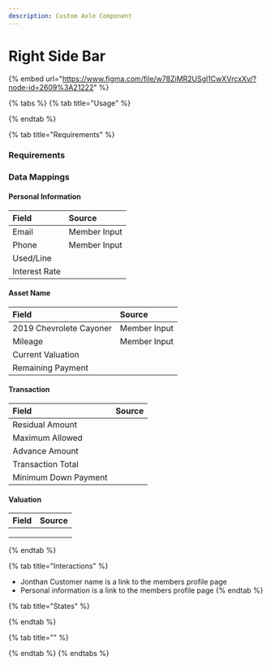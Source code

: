 ```yaml
---
description: Custom Axle Component
---
```


# Right Side Bar

{% embed url="https://www.figma.com/file/w78ZiMR2USgl1CwXVrcxXv/?node-id=2609%3A21222" %}



{% tabs %}
{% tab title="Usage" %}

{% endtab %}

{% tab title="Requirements" %}
### Requirements

### Data Mappings

#### Personal Information

| Field | Source |
| :--- | :--- |
| Email | Member Input |
| Phone | Member Input |
| Used/Line |  |
| Interest Rate |  |

#### Asset Name

| Field | Source |
| :--- | :--- |
| 2019 Chevrolete Cayoner | Member Input |
| Mileage | Member Input |
| Current Valuation |  |
| Remaining Payment |  |

#### Transaction

| Field | Source |
| :--- | :--- |
| Residual Amount |  |
| Maximum Allowed |  |
| Advance Amount |  |
| Transaction Total |  |
| Minimum Down Payment |  |

#### Valuation

| Field | Source |
| :--- | :--- |
|  |  |
|  |  |
|  |  |
{% endtab %}

{% tab title="Interactions" %}
* Jonthan Customer name is a link to the members profile page
* Personal information is a link to the members profile page
{% endtab %}

{% tab title="States" %}

{% endtab %}

{% tab title="" %}

{% endtab %}
{% endtabs %}



